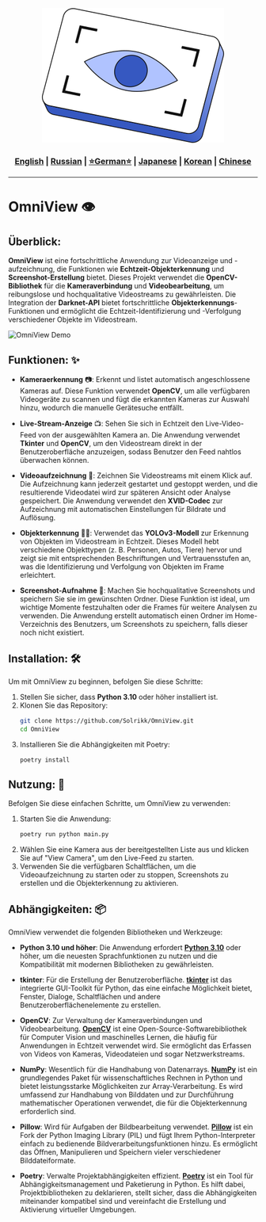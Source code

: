 <div align="center">
  <img src="https://github.com/Solrikk/OmniView/blob/main/assets/images/techny-machine-vision-icon.png" alt="Logo" />
</div>

<div align="center">
  <h3>
    <a href="https://github.com/Solrikk/OmniView/blob/main/README.md">English</a> |
    <a href="https://github.com/Solrikk/OmniView/blob/main/README_RU.md">Russian</a> |
    <a href="https://github.com/Solrikk/OmniView/blob/main/README_GE.md">⭐German⭐</a> |
    <a href="https://github.com/Solrikk/OmniView/blob/main/README_JP.md">Japanese</a> |
    <a href="README_KR.md">Korean</a> |
    <a href="README_CN.md">Chinese</a>
  </h3>
</div>

-----------------

# OmniView 👁️

## Überblick:

**OmniView** ist eine fortschrittliche Anwendung zur Videoanzeige und -aufzeichnung, die Funktionen wie **Echtzeit-Objekterkennung** und **Screenshot-Erstellung** bietet. Dieses Projekt verwendet die **OpenCV-Bibliothek** für die **Kameraverbindung** und **Videobearbeitung**, um reibungslose und hochqualitative Videostreams zu gewährleisten. Die Integration der **Darknet-API** bietet fortschrittliche **Objekterkennungs**-Funktionen und ermöglicht die Echtzeit-Identifizierung und -Verfolgung verschiedener Objekte im Videostream.

![OmniView Demo](https://github.com/Solrikk/OmniView/blob/main/assets/gif/OmniView.gif)

## Funktionen: ✨

- **Kameraerkennung** 📷: Erkennt und listet automatisch angeschlossene Kameras auf. Diese Funktion verwendet **OpenCV**, um alle verfügbaren Videogeräte zu scannen und fügt die erkannten Kameras zur Auswahl hinzu, wodurch die manuelle Gerätesuche entfällt.

- **Live-Stream-Anzeige** 📺: Sehen Sie sich in Echtzeit den Live-Video-Feed von der ausgewählten Kamera an. Die Anwendung verwendet **Tkinter** und **OpenCV**, um den Videostream direkt in der Benutzeroberfläche anzuzeigen, sodass Benutzer den Feed nahtlos überwachen können.

- **Videoaufzeichnung** 🎥: Zeichnen Sie Videostreams mit einem Klick auf. Die Aufzeichnung kann jederzeit gestartet und gestoppt werden, und die resultierende Videodatei wird zur späteren Ansicht oder Analyse gespeichert. Die Anwendung verwendet den **XVID-Codec** zur Aufzeichnung mit automatischen Einstellungen für Bildrate und Auflösung.

- **Objekterkennung** 🕵️‍♂️: Verwendet das **YOLOv3-Modell** zur Erkennung von Objekten im Videostream in Echtzeit. Dieses Modell hebt verschiedene Objekttypen (z. B. Personen, Autos, Tiere) hervor und zeigt sie mit entsprechenden Beschriftungen und Vertrauensstufen an, was die Identifizierung und Verfolgung von Objekten im Frame erleichtert.

- **Screenshot-Aufnahme** 📸: Machen Sie hochqualitative Screenshots und speichern Sie sie im gewünschten Ordner. Diese Funktion ist ideal, um wichtige Momente festzuhalten oder die Frames für weitere Analysen zu verwenden. Die Anwendung erstellt automatisch einen Ordner im Home-Verzeichnis des Benutzers, um Screenshots zu speichern, falls dieser noch nicht existiert.

## Installation: 🛠️

Um mit OmniView zu beginnen, befolgen Sie diese Schritte:

1. Stellen Sie sicher, dass **Python 3.10** oder höher installiert ist.
2. Klonen Sie das Repository:
    ```bash
    git clone https://github.com/Solrikk/OmniView.git
    cd OmniView
    ```
3. Installieren Sie die Abhängigkeiten mit Poetry:
    ```bash
    poetry install
    ```

## Nutzung: 🚀

Befolgen Sie diese einfachen Schritte, um OmniView zu verwenden:

1. Starten Sie die Anwendung:
    ```bash
    poetry run python main.py
    ```
2. Wählen Sie eine Kamera aus der bereitgestellten Liste aus und klicken Sie auf "View Camera", um den Live-Feed zu starten.
3. Verwenden Sie die verfügbaren Schaltflächen, um die Videoaufzeichnung zu starten oder zu stoppen, Screenshots zu erstellen und die Objekterkennung zu aktivieren.

## Abhängigkeiten: 📦

OmniView verwendet die folgenden Bibliotheken und Werkzeuge:

- **Python 3.10 und höher**: Die Anwendung erfordert [**Python 3.10**](https://www.python.org/downloads/release/python-3100/) oder höher, um die neuesten Sprachfunktionen zu nutzen und die Kompatibilität mit modernen Bibliotheken zu gewährleisten.

- **tkinter**: Für die Erstellung der Benutzeroberfläche. [**tkinter**](https://docs.python.org/3/library/tkinter.html) ist das integrierte GUI-Toolkit für Python, das eine einfache Möglichkeit bietet, Fenster, Dialoge, Schaltflächen und andere Benutzeroberflächenelemente zu erstellen.

- **OpenCV**: Zur Verwaltung der Kameraverbindungen und Videobearbeitung. [**OpenCV**](https://opencv.org/) ist eine Open-Source-Softwarebibliothek für Computer Vision und maschinelles Lernen, die häufig für Anwendungen in Echtzeit verwendet wird. Sie ermöglicht das Erfassen von Videos von Kameras, Videodateien und sogar Netzwerkstreams.

- **NumPy**: Wesentlich für die Handhabung von Datenarrays. [**NumPy**](https://numpy.org/) ist ein grundlegendes Paket für wissenschaftliches Rechnen in Python und bietet leistungsstarke Möglichkeiten zur Array-Verarbeitung. Es wird umfassend zur Handhabung von Bilddaten und zur Durchführung mathematischer Operationen verwendet, die für die Objekterkennung erforderlich sind.

- **Pillow**: Wird für Aufgaben der Bildbearbeitung verwendet. [**Pillow**](https://python-pillow.org/) ist ein Fork der Python Imaging Library (PIL) und fügt Ihrem Python-Interpreter einfach zu bedienende Bildverarbeitungsfunktionen hinzu. Es ermöglicht das Öffnen, Manipulieren und Speichern vieler verschiedener Bilddateiformate.

- **Poetry**: Verwalte Projektabhängigkeiten effizient. [**Poetry**](https://python-poetry.org/) ist ein Tool für Abhängigkeitsmanagement und Paketierung in Python. Es hilft dabei, Projektbibliotheken zu deklarieren, stellt sicher, dass die Abhängigkeiten miteinander kompatibel sind und vereinfacht die Erstellung und Aktivierung virtueller Umgebungen.
